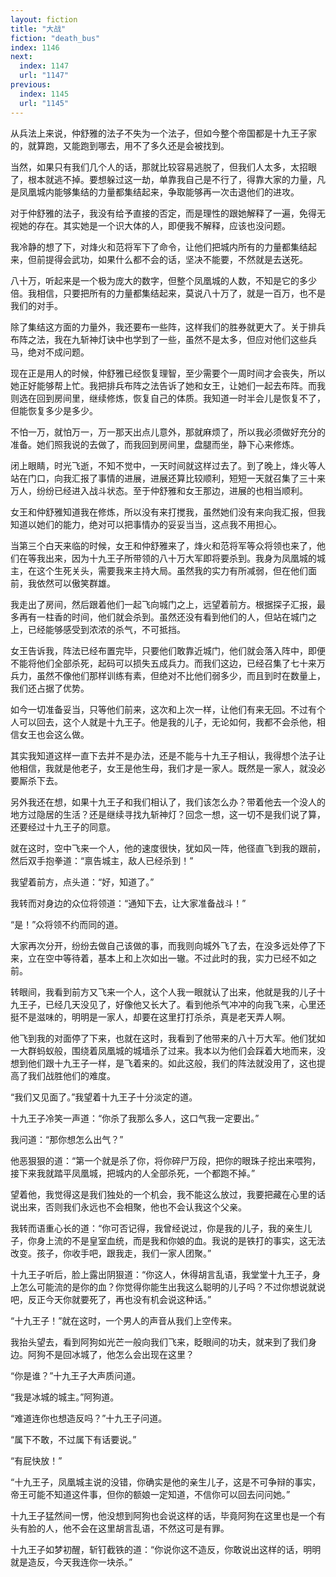 ```yaml
---
layout: fiction
title: "大战"
fiction: "death_bus"
index: 1146
next:
  index: 1147
  url: "1147"
previous:
  index: 1145
  url: "1145"
---
```

从兵法上来说，仲舒雅的法子不失为一个法子，但如今整个帝国都是十九王子家的，就算跑，又能跑到哪去，用不了多久还是会被找到。

当然，如果只有我们几个人的话，那就比较容易逃脱了，但我们人太多，太招眼了，根本就逃不掉。要想躲过这一劫，单靠我自己是不行了，得靠大家的力量，凡是凤凰城内能够集结的力量都集结起来，争取能够再一次击退他们的进攻。

对于仲舒雅的法子，我没有给予直接的否定，而是理性的跟她解释了一遍，免得无视她的存在。其实她是一个识大体的人，即便我不解释，应该也没问题。

我冷静的想了下，对烽火和范将军下了命令，让他们把城内所有的力量都集结起来，但前提得会武功，如果什么都不会的话，坚决不能要，不然就是去送死。

八十万，听起来是一个极为庞大的数字，但整个凤凰城的人数，不知是它的多少倍。我相信，只要把所有的力量都集结起来，莫说八十万了，就是一百万，也不是我们的对手。

除了集结这方面的力量外，我还要布一些阵，这样我们的胜券就更大了。关于排兵布阵之法，我在九斩神灯诀中也学到了一些，虽然不是太多，但应对他们这些兵马，绝对不成问题。

现在正是用人的时候，仲舒雅已经恢复理智，至少需要个一周时间才会丧失，所以她正好能够帮上忙。我把排兵布阵之法告诉了她和女王，让她们一起去布阵。而我则选在回到房间里，继续修炼，恢复自己的体质。我知道一时半会儿是恢复不了，但能恢复多少是多少。

不怕一万，就怕万一，万一那天出点儿意外，那就麻烦了，所以我必须做好充分的准备。她们照我说的去做了，而我回到房间里，盘腿而坐，静下心来修炼。

闭上眼睛，时光飞逝，不知不觉中，一天时间就这样过去了。到了晚上，烽火等人站在门口，向我汇报了事情的进展，进展还算比较顺利，短短一天就召集了三十来万人，纷纷已经进入战斗状态。至于仲舒雅和女王那边，进展的也相当顺利。

女王和仲舒雅知道我在修炼，所以没有来打搅我，虽然她们没有来向我汇报，但我知道以她们的能力，绝对可以把事情办的妥妥当当，这点我不用担心。

当第三个白天来临的时候，女王和仲舒雅来了，烽火和范将军等众将领也来了，他们在等我出来，因为十九王子所带领的八十万大军即将要杀到。我身为凤凰城的城主，在这个生死关头，需要我来主持大局。虽然我的实力有所减弱，但在他们面前，我依然可以傲笑群雄。

我走出了房间，然后跟着他们一起飞向城门之上，远望着前方。根据探子汇报，最多再有一柱香的时间，他们就会杀到。虽然还没有看到他们的人，但站在城门之上，已经能够感受到浓浓的杀气，不可抵挡。

女王告诉我，阵法已经布置完毕，只要他们敢靠近城门，他们就会落入阵中，即便不能将他们全部杀死，起码可以损失五成兵力。而我们这边，已经召集了七十来万兵力，虽然不像他们那样训练有素，但绝对不比他们弱多少，而且到时在数量上，我们还占据了优势。

如今一切准备妥当，只等他们前来，这次和上次一样，让他们有来无回。不过有个人可以回去，这个人就是十九王子。他是我的儿子，无论如何，我都不会杀他，相信女王也会这么做。

其实我知道这样一直下去并不是办法，还是不能与十九王子相认，我得想个法子让他相信，我就是他老子，女王是他生母，我们才是一家人。既然是一家人，就没必要厮杀下去。

另外我还在想，如果十九王子和我们相认了，我们该怎么办？带着他去一个没人的地方过隐居的生活？还是继续寻找九斩神灯？回念一想，这一切不是我们说了算，还要经过十九王子的同意。

就在这时，空中飞来一个人，他的速度很快，犹如风一阵，他径直飞到我的跟前，然后双手抱拳道：“禀告城主，敌人已经杀到！”

我望着前方，点头道：“好，知道了。”

我转而对身边的众位将领道：“通知下去，让大家准备战斗！”

“是！”众将领不约而同的道。

大家再次分开，纷纷去做自己该做的事，而我则向城外飞了去，在没多远处停了下来，立在空中等待着，基本上和上次如出一辙。不过此时的我，实力已经不如之前。

转眼间，我看到前方又飞来一个人，这个人我一眼就认了出来，他就是我的儿子十九王子，已经几天没见了，好像他又长大了。看到他杀气冲冲的向我飞来，心里还挺不是滋味的，明明是一家人，却要在这里打打杀杀，真是老天弄人啊。

他飞到我的对面停了下来，也就在这时，我看到了他带来的八十万大军。他们犹如一大群蚂蚁般，围绕着凤凰城的城墙杀了过来。我本以为他们会踩着大地而来，没想到他们跟十九王子一样，是飞着来的。如此这般，我们的阵法就没用了，这也提高了我们战胜他们的难度。

“我们又见面了。”我望着十九王子十分淡定的道。

十九王子冷笑一声道：“你杀了我那么多人，这口气我一定要出。”

我问道：“那你想怎么出气？”

他恶狠狠的道：“第一个就是杀了你，将你碎尸万段，把你的眼珠子挖出来喂狗，接下来我就踏平凤凰城，把城内的人全部杀死，一个都跑不掉。”

望着他，我觉得这是我们独处的一个机会，我不能这么放过，我要把藏在心里的话说出来，否则我们永远也不会相聚，他也不会认我这个父亲。

我转而语重心长的道：“你可否记得，我曾经说过，你是我的儿子，我的亲生儿子，你身上流的不是皇室血统，而是我和你娘的血。我说的是铁打的事实，这无法改变。孩子，你收手吧，跟我走，我们一家人团聚。”

十九王子听后，脸上露出阴狠道：“你这人，休得胡言乱语，我堂堂十九王子，身上怎么可能流的是你的血？你觉得你能生出我这么聪明的儿子吗？不过你想说就说吧，反正今天你就要死了，再也没有机会说这种话。”

“十九王子！”就在这时，一个男人的声音从我们上空传来。

我抬头望去，看到阿狗如光芒一般向我们飞来，眨眼间的功夫，就来到了我们身边。阿狗不是回冰城了，他怎么会出现在这里？

“你是谁？”十九王子大声质问道。

“我是冰城的城主。”阿狗道。

“难道连你也想造反吗？”十九王子问道。

“属下不敢，不过属下有话要说。”

“有屁快放！”

“十九王子，凤凰城主说的没错，你确实是他的亲生儿子，这是不可争辩的事实，帝王可能不知道这件事，但你的额娘一定知道，不信你可以回去问问她。”

十九王子猛然间一愣，他没想到阿狗也会说这样的话，毕竟阿狗在这里也是一个有头有脸的人，他不会在这里胡言乱语，不然这可是有罪。

十九王子如梦初醒，斩钉截铁的道：“你说你这不造反，你敢说出这样的话，明明就是造反，今天我连你一块杀。”